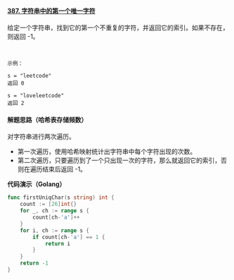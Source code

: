 #### [387. 字符串中的第一个唯一字符](https://leetcode-cn.com/problems/first-unique-character-in-a-string/)

给定一个字符串，找到它的第一个不重复的字符，并返回它的索引。如果不存在，则返回 -1。

```
 

示例：

s = "leetcode"
返回 0

s = "loveleetcode"
返回 2
```

#### 解题思路（哈希表存储频数）

对字符串进行两次遍历。

- 第一次遍历，使用哈希映射统计出字符串中每个字符出现的次数。
- 第二次遍历，只要遍历到了一个只出现一次的字符，那么就返回它的索引，否则在遍历结束后返回 -1。

**代码演示（Golang）**

```go
func firstUniqChar(s string) int {
    count := [26]int{}
    for _, ch := range s {
        count[ch-'a']++
    }
    for i, ch := range s {
        if count[ch-'a'] == 1 {
            return i
        }
    }
    return -1
}

```

